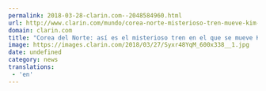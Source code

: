 ```yaml
---
permalink: 2018-03-28-clarin.com--2048584960.html
url: http://www.clarin.com/mundo/corea-norte-misterioso-tren-mueve-kim-jong_0_BJeqtrYqG.html
domain: clarin.com
title: "Corea del Norte: así es el misterioso tren en el que se mueve Kim Jong-un"
image: https://images.clarin.com/2018/03/27/Syxr48YqM_600x338__1.jpg
date: undefined
category: news
translations: 
 - 'en'
---
```


